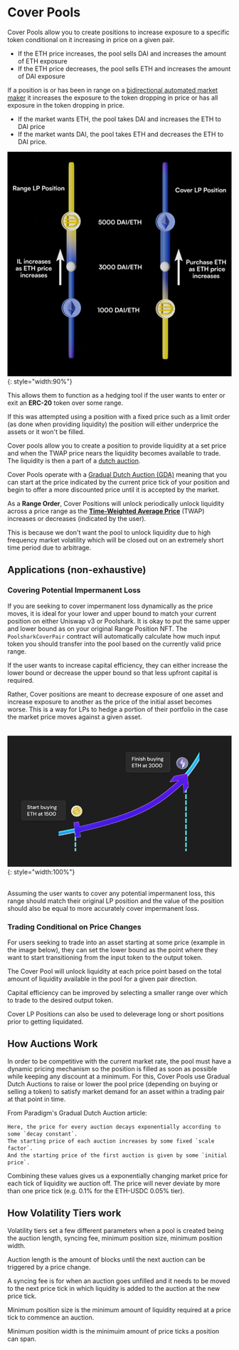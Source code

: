 # Cover Pools
<!-- Cover Position alongside Range Position -->
Cover Pools allow you to create positions to increase exposure to a specific token conditional on it increasing in price on a given pair.</br>

* If the ETH price increases, the pool sells DAI and increases the amount of ETH exposure
* If the ETH price decreases, the pool sells ETH and increases the amount of DAI exposure

If a position is or has been in range on a [bidirectional automated market maker](/docs/overview/glossary/#bidirectional-automated-market-maker) it increases the exposure to the token dropping in price or has all exposure in the token dropping in price.</br>

* If the market wants ETH, the pool takes DAI and increases the ETH to DAI price
* If the market wants DAI, the pool takes ETH and decreases the ETH to DAI price.

![Range Order 1](cover-vs-range.png){: style="width:90%"}

This allows them to function as a hedging tool if the user wants to enter or exit an **ERC-20** token over some range. 

If this was attempted using a position with a fixed price such as a limit order (as done when providing liquidity) the position will either underprice the assets or it won't be filled.

Cover pools allow you to create a position to provide liquidity at a set price and when the TWAP price nears the liquidity becomes available to trade. The liquidity is then a part of a [dutch auction](/docs/overview/glossary/#dutch-auction).

Cover Pools operate with a [Gradual Dutch Auction (GDA)](https://www.paradigm.xyz/2022/04/gda) meaning that you can start at the price indicated by the current price tick of your position and begin to offer a more discounted price until it is accepted by the market.

As a **Range Order**, Cover Positions will unlock periodically unlock liquidity across a price range as the [**Time-Weighted Average Price**](/docs/overview/glossary/#time-weighted-average-price-twap) (TWAP) increases or decreases (indicated by the user).

This is because we don't want the pool to unlock liquidity due to high frequency market volatility which will be closed out on an extremely short time period due to arbitrage.

## Applications (non-exhaustive)

### Covering Potential Impermanent Loss
<!-- add subtext below image -->
If you are seeking to cover impermanent loss dynamically as the price moves, it is ideal for your lower and upper bound to match your current position on either Uniswap v3 or Poolshark. It is okay to put the same upper and lower bound as on your original Range Position NFT. The `PoolsharkCoverPair` contract will automatically calculate how much input token you should transfer into the pool based on the currently valid price range.

If the user wants to increase capital efficiency, they can either increase the lower bound or decrease the upper bound so that less upfront capital is required.

Rather, Cover positions are meant to decrease exposure of one asset and increase exposure to another as the price of the initial asset becomes worse. This is a way for LPs to hedge a portion of their portfolio in the case the market price moves against a given asset.
</br></br></br>
![Range Order 1](cover_position.png){: style="width:100%"}
</br></br>

Assuming the user wants to cover any potential impermanent loss, this range should match their original LP position and the value of the position should also be equal to more accurately cover impermanent loss.

### Trading Conditional on Price Changes
For users seeking to trade into an asset starting at some price (example in the image below), they can set the lower bound as the point where they want to start transitioning from the input token to the output token. 

The Cover Pool will unlock liquidity at each price point based on the total amount of liquidity available in the pool for a given pair direction.

Capital efficiency can be improved by selecting a smaller range over which to trade to the desired output token.

Cover LP Positions can also be used to deleverage long or short positions prior to getting liquidated.


## How Auctions Work

In order to be competitive with the current market rate, the pool must have a dynamic pricing mechanism so the position is filled as soon as possible while keeping any discount at a minimum. For this, Cover Pools use Gradual Dutch Auctions to raise or lower the pool price (depending on buying or selling a token) to satisfy market demand for an asset within a trading pair at that point in time.

From Paradigm's Gradual Dutch Auction article:
```
Here, the price for every auction decays exponentially according to some `decay constant`.
The starting price of each auction increases by some fixed `scale factor`.
And the starting price of the first auction is given by some `initial price`.
```

Combining these values gives us a exponentially changing market price for each tick of liquidity we auction off. The price will never deviate by more than one price tick (e.g. 0.1% for the ETH-USDC 0.05% tier).

## How Volatility Tiers work

Volatility tiers set a few different parameters when a pool is created being the auction length, syncing fee, minimum position size, minimum position width. 

Auction length is the amount of blocks until the next auction can be triggered by a price change. 

A syncing fee is for when an auction goes unfilled and it needs to be moved to the next price tick in which liquidity is added to the auction at the new price tick. 

Minimum position size is the minimum amount of liquidity required at a price tick to commence an auction. 

Minimum position width is the minimuim amount of price ticks a position can span.

<br/><br/>